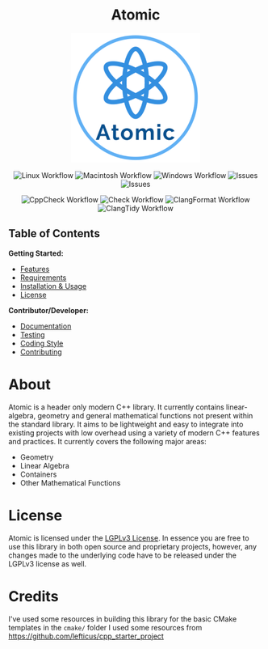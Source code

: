 <h1 align="center"> <strong> Atomic </strong> </h1>
<p align="center">
  <img src="https://github.com/james-d12/Atomic/blob/stable/other/logo-256.png?raw=true" alt="Atomic Logo"/>
</p>

<p align="center">
  <img src="https://github.com/james-d12/Atomic/actions/workflows/linux.yml/badge.svg?raw=true" alt="Linux Workflow"/>
  <img src="https://github.com/james-d12/Atomic/actions/workflows/macintosh.yml/badge.svg?raw=true" alt="Macintosh Workflow"/>
  <img src="https://github.com/james-d12/Atomic/actions/workflows/windows.yml/badge.svg?raw=true" alt="Windows Workflow"/>  
  <img src="https://img.shields.io/github/issues/james-d12/Atomic.svg" alt="Issues"/>
  <img src="https://img.shields.io/github/license/james-d12/Atomic.svg" alt="Issues"/>
</p>

<p align="center">
  <img src="https://github.com/james-d12/Atomic/actions/workflows/cppcheck.yml/badge.svg?raw=true" alt="CppCheck Workflow"/>
  <img src="https://github.com/james-d12/Atomic/actions/workflows/check.yml/badge.svg?raw=true" alt="Check Workflow"/>
  <img src="https://github.com/james-d12/Atomic/actions/workflows/clang-format.yml/badge.svg?raw=true" alt="ClangFormat Workflow"/>
  <img src="https://github.com/james-d12/Atomic/actions/workflows/clang-tidy.yml/badge.svg?raw=true" alt="ClangTidy Workflow"/>  
</p>


## Table of Contents

**Getting Started:**
* [Features](https://github.com/james-d12/Atomic/wiki/Features)
* [Requirements](https://github.com/james-d12/Atomic/wiki/Requirements)
* [Installation & Usage](https://github.com/james-d12/Atomic/wiki/Installation-&-Usage)
* [License](https://github.com/james-d12/Atomic/wiki/License)

**Contributor/Developer:**
* [Documentation](https://james-d12.github.io/Atomic/)
* [Testing](https://github.com/james-d12/Atomic/wiki/Testing)
* [Coding Style](https://github.com/james-d12/Atomic/wiki/Coding-Style)
* [Contributing](https://github.com/james-d12/Atomic/wiki/Contributing)

# **About**
Atomic is a header only modern C++ library. It currently contains linear-algebra, geometry and general mathematical functions not present within the standard library. It aims to be lightweight and easy to integrate into existing projects with low overhead using a variety of modern C++ features and practices. It currently covers the following major areas:

- Geometry
- Linear Algebra
- Containers
- Other Mathematical Functions

# **License**
Atomic is licensed under the [LGPLv3 License](https://www.gnu.org/licenses/lgpl-3.0.en.html). In essence you are free to use this library in both open source and proprietary projects, however, any changes made to the underlying code have to be released under the LGPLv3 license as well.

# **Credits**
I've used some resources in building this library for the basic CMake templates in the ```cmake/``` folder I used some resources from https://github.com/lefticus/cpp_starter_project

